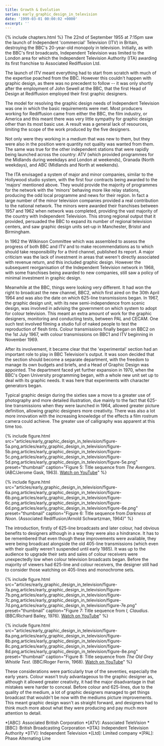 ```yaml
---
title: Growth & Evolution
series: early_graphic_design_in_television
date: '1999-03-01 00:00:02 +0000'
excerpt: ''
---
```

{% include chapters.html %} The 22nd of September 1955 at 7:15pm saw the launch of Independent 'commercial' Television (ITV) in Britain, destroying the BBC's 20-year-old monopoly in television. Initially, as with the BBC's first broadcasts, Independent Television was limited to the London area for which the Independent Television Authority (ITA) awarding its first franchise to Associated Rediffusion Ltd.

The launch of ITV meant everything had to start from scratch with much of the expertise poached from the BBC. However this couldn't happen with graphic design, as there was no precedent to follow -- it was only shortly after the employment of John Sewell at the BBC, that the first Head of Design at Rediffusion employed their first graphic designers.

The model for resolving the graphic design needs of Independent Television was one in which the basic requirements were met. Most producers working for Rediffusion came from either the BBC, the film industry, or America and this meant there was very little sympathy for graphic design other than its most basic use. A result was a general lack of resources, limiting the scope of the work produced by the five designers.

Not only were they working in a medium that was new to them, but they were also in the position were quantity not quality was wanted from them. The same was true for the other independent stations that were rapidly being launched across the country: ATV (which provided programmes for the Midlands during weekdays and London at weekends), Granada (North weekdays), and ABC (Midlands and North at weekends).

The ITA envisaged a system of major and minor companies, similar to the Hollywood studio system, with the first four contracts being awarded to the 'majors' mentioned above. They would provide the majority of programmes for the network with the 'minors' behaving more like relay stations, producing the odd local programme and news for their region. In fact a large number of the minor television companies provided a real contribution to the national network. The minors were awarded their franchises between 1957 and 1962 when network was completed, providing the vast majority of the country with Independent Television. This strong regional output that it provided, persuaded the BBC to expand its number of regional television centers, and saw graphic design units set-up in Manchester, Bristol and Birmingham.

In 1962 the Wilkinson Committee which was assembled to assess the progress of both BBC and ITV and to make recommendations as to which should take responsibility for a third channel, published its report. A major criticism was the lack of investment in areas that weren't directly associated with revenue return, and this included graphic design. However the subsequent reorganisation of the Independent Television network in 1968, with some franchises being awarded to new companies, still saw a policy of minimal investment in graphic design.

Meanwhile at the BBC, things were looking very different. It had won the right to broadcast the new channel, BBC2, which first aired on the 30th April 1964 and was also the date on which 625-line transmissions began. In 1967, the graphic design unit, with its new semi-independence from scenic design, was involved in advising the government on which system to adopt for colour television. This meant an extra amount of work for the graphic designers, monitoring and conducting tests, between PAL and CECAM. One such test involved filming a studio full of naked people to test the reproduction of flesh tints. Colour transmissions finally began on BBC2 on the 1st July 1967, with colour transmissions on BBC1 and ITV beginning in November 1969.

After its involvement, it became clear that the 'experimental' section had an important role to play in BBC Television's output. It was soon decided that the section should become a separate department, with the freedom to manage its own budgets and briefs, and a Head of Graphic Design was appointed. The department faced yet further expansion in 1970, when the BBC's Open University programming began, with a whole new unit set up to deal with its graphic needs. It was here that experiments with character generators began.

Typical graphic design during the sixties saw a move to a greater use of photography and more detailed illustration, due mainly to the fact that 625-line transmissions when they were launched in 1964, allowed greater picture definition, allowing graphic designers more creativity. There was also a lot more innovation with the increasing knowledge of the effects a film rostrum camera could achieve. The greater use of calligraphy was apparent at this time too.

{% include figure.html
  src="articles/early_graphic_design_in_television/figure-5a.png,articles/early_graphic_design_in_television/figure-5b.png,articles/early_graphic_design_in_television/figure-5c.png,articles/early_graphic_design_in_television/figure-5d.png,articles/early_graphic_design_in_television/figure-5e.png"
  preset="thumbnail"
  caption="Figure 5: Title sequence from <cite>The Avengers</cite>. (ABC/Jerome Gask, 1963). [Watch on YouTube](https://www.youtube.com/watch?v=aDy_-dvMCNs)"
%}

{% include figure.html
  src="articles/early_graphic_design_in_television/figure-6a.png,articles/early_graphic_design_in_television/figure-6b.png,articles/early_graphic_design_in_television/figure-6c.png,articles/early_graphic_design_in_television/figure-6d.png,articles/early_graphic_design_in_television/figure-6e.png"
  preset="thumbnail"
  caption="Figure 6: Title sequence from <cite>Darkness at Noon</cite>. (Associated Rediffusion/Arnold Schwartzman, 1964)"
%}

The introduction, firstly of 625-line broadcasts and later colour, had obvious benefits to designers although in a way they were also a hindrance. It has to be remembered that even though these improvements were available, they were being broadcast alongside the old 405-line transmissions (which even with their quality weren't suspended until early 1985). It was up to the audience to upgrade their sets and sales of colour receivers were unexpectedly low when colour television broadcasts began. Before the majority of viewers had 625-line and colour receivers, the designer still had to consider those watching on 405-lines and monochrome sets.

{% include figure.html
  src="articles/early_graphic_design_in_television/figure-7a.png,articles/early_graphic_design_in_television/figure-7b.png,articles/early_graphic_design_in_television/figure-7c.png,articles/early_graphic_design_in_television/figure-7d.png,articles/early_graphic_design_in_television/figure-7e.png"
  preset="thumbnail"
  caption="Figure 7: Title sequence from <cite>I, Claudius</cite>. (BBC/Richard Bailey, 1976). [Watch on YouTube](https://www.youtube.com/watch?v=pKwaCTfa1EE)"
%}

{% include figure.html
  src="articles/early_graphic_design_in_television/figure-8a.png,articles/early_graphic_design_in_television/figure-8b.png,articles/early_graphic_design_in_television/figure-8c.png,articles/early_graphic_design_in_television/figure-8d.png,articles/early_graphic_design_in_television/figure-8e.png"
  preset="thumbnail"
  caption="Figure 8: Title sequence from <cite>The Old Grey Whistle Test</cite>. (BBC/Roger Ferrin, 1968). [Watch on YouTube](https://www.youtube.com/watch?v=KNNAfzKwRn4)"
%}

These considerations were particularly true of the seventies, especially the early years. Colour wasn't truly advantageous to the graphic designer as, although it allowed greater creativity, it had the major disadvantage in that mistakes were harder to conceal. Before colour and 625-lines, due to the quality of the medium, a lot of graphic designers managed to get things broadcast that wouldn't be now with the mediums picture improvements. This meant graphic design wasn't as straight forward, and designers had to think much more about what they were producing and pay much more attention to detail.

*[ABC]: Associated British Corporation
*[ATV]: Associated TeleVision
*[BBC]: British Broadcasting Corporation
*[ITA]: Independent Television Authority
*[ITV]: Independent Television
*[Ltd]: Limited company
*[PAL]: Phase Alternating Line
